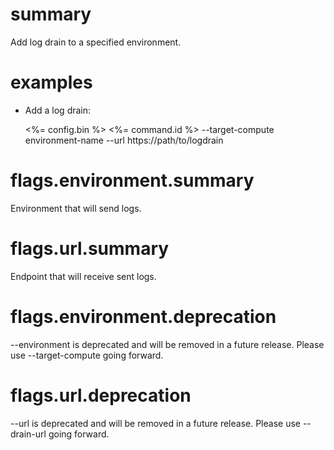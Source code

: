# summary

Add log drain to a specified environment.

# examples

- Add a log drain:

  <%= config.bin %> <%= command.id %> --target-compute environment-name --url https://path/to/logdrain

# flags.environment.summary

Environment that will send logs.

# flags.url.summary

Endpoint that will receive sent logs.

# flags.environment.deprecation

--environment is deprecated and will be removed in a future release. Please use --target-compute going forward.

# flags.url.deprecation

--url is deprecated and will be removed in a future release. Please use --drain-url going forward.
